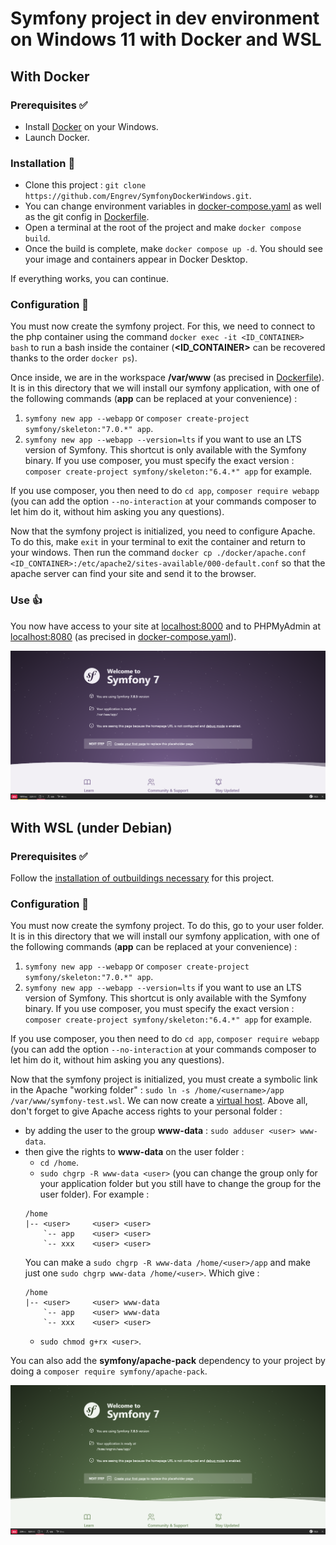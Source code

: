 # Symfony project in dev environment on Windows 11 with Docker and WSL

## With Docker

### Prerequisites ✅

- Install [Docker](https://docs.docker.com/desktop/install/windows-install/) on your Windows.
- Launch Docker.

### Installation 🚧

- Clone this project : `git clone https://github.com/Engrev/SymfonyDockerWindows.git`.
- You can change environment variables in [docker-compose.yaml](docker-compose.yaml) as well as the git config in [Dockerfile](docker/Dockerfile).
- Open a terminal at the root of the project and make `docker compose build`.
- Once the build is complete, make `docker compose up -d`. You should see your image and containers appear in Docker Desktop.

If everything works, you can continue.

### Configuration 🔧

You must now create the symfony project.
For this, we need to connect to the php container using the command `docker exec -it <ID_CONTAINER> bash` to run a bash inside the container (**<ID_CONTAINER>** can be recovered thanks to the order `docker ps`).

Once inside, we are in the workspace **/var/www** (as precised in [Dockerfile](docker/Dockerfile)).
It is in this directory that we will install our symfony application, with one of the following commands (**app** can be replaced at your convenience) :
1. `symfony new app --webapp` or `composer create-project symfony/skeleton:"7.0.*" app`.
2. `symfony new app --webapp --version=lts` if you want to use an LTS version of Symfony.
   This shortcut is only available with the Symfony binary.
   If you use composer, you must specify the exact version : `composer create-project symfony/skeleton:"6.4.*" app` for example.

If you use composer, you then need to do `cd app`, `composer require webapp` (you can add the option `--no-interaction` at your commands composer to let him do it, without him asking you any questions).

Now that the symfony project is initialized, you need to configure Apache.
To do this, make `exit` in your terminal to exit the container and return to your windows.
Then run the command `docker cp ./docker/apache.conf <ID_CONTAINER>:/etc/apache2/sites-available/000-default.conf` so that the apache server can find your site and send it to the browser.

### Use 👍

You now have access to your site at [localhost:8000](http://locahost:8000) and to PHPMyAdmin at [localhost:8080](http://locahost:8080) (as precised in [docker-compose.yaml](docker-compose.yaml)).

![Welcome to Symfony](docs/img-readme.png)

## With WSL (under Debian)

### Prerequisites ✅

Follow the [installation of outbuildings necessary](docs/en/WSL.md) for this project.

### Configuration 🔧

You must now create the symfony project.
To do this, go to your user folder.
It is in this directory that we will install our symfony application, with one of the following commands (**app** can be replaced at your convenience) :
1. `symfony new app --webapp` or `composer create-project symfony/skeleton:"7.0.*" app`.
2. `symfony new app --webapp --version=lts` if you want to use an LTS version of Symfony.
   This shortcut is only available with the Symfony binary.
   If you use composer, you must specify the exact version : `composer create-project symfony/skeleton:"6.4.*" app` for example.

If you use composer, you then need to do `cd app`, `composer require webapp` (you can add the option `--no-interaction` at your commands composer to let him do it, without him asking you any questions).

Now that the symfony project is initialized, you must create a symbolic link in the Apache "working folder" : `sudo ln -s /home/<username>/app /var/www/symfony-test.wsl`.
We can now create a [virtual host](docs/en/WSL_VIRTUALHOST.md).
Above all, don't forget to give Apache access rights to your personal folder :
- by adding the user to the group **www-data** : `sudo adduser <user> www-data`.
- then give the rights to **www-data** on the user folder :
   - `cd /home`.
   - `sudo chgrp -R www-data <user>` (you can change the group only for your application folder but you still have to change the group for the user folder).
     For example :
    ```
    /home
    |-- <user>     <user> <user>
        `-- app    <user> <user>
        `-- xxx    <user> <user>
    ```
  You can make a `sudo chgrp -R www-data /home/<user>/app` and make just one `sudo chgrp www-data /home/<user>`.
  Which give :
    ```
    /home
    |-- <user>     <user> www-data
        `-- app    <user> www-data
        `-- xxx    <user> <user>
    ```
   - `sudo chmod g+rx <user>`.

You can also add the **symfony/apache-pack** dependency to your project by doing a `composer require symfony/apache-pack`.

![Welcome to Symfony](docs/img-readme2.png)
